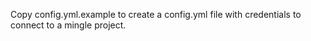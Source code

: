 Copy config.yml.example to create a config.yml file with credentials to connect to a mingle project.